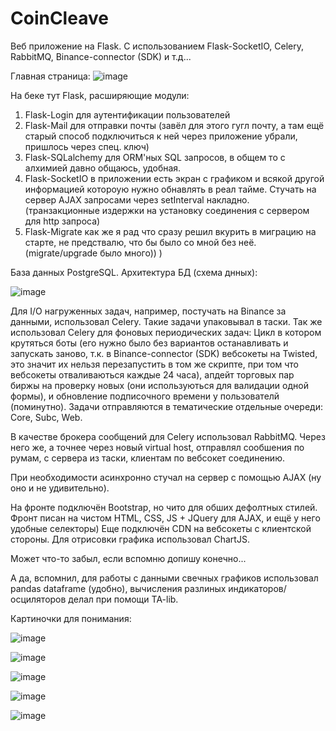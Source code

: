 # CoinCleave
Веб приложение на Flask. С использованием Flask-SocketIO, Celery, RabbitMQ, Binance-connector (SDK) и т.д...

Главная страница:
![image](https://user-images.githubusercontent.com/84917008/204903488-dcbd5eb2-4fe4-45e8-b933-9bded7279b8c.png)

На беке тут Flask, расширяющие модули:
1) Flask-Login для аутентификации пользователей
2) Flask-Mail для отправки почты (завёл для этого гугл почту, а там ещё старый способ подключиться к ней через приложение убрали, пришлось через спец. ключ)
3) Flask-SQLalchemy для ORM'ных SQL запросов, в общем то с алхимией давно общаюсь, удобная.
4) Flask-SocketIO в приложении есть экран с графиком и всякой другой информацией котороую нужно обнавлять в реал тайме. Стучать на сервер AJAX запросами через setInterval
накладно. (транзакционные издержки на установку соединения с сервером для http запроса)
5) Flask-Migrate как же я рад что сразу решил вкурить в миграцию на старте, не предствалю, что бы было со мной без неё. (migrate/upgrade было много)) )

База данных PostgreSQL.
Архитектура БД (схема днных):

![image](https://user-images.githubusercontent.com/84917008/204903418-ed66625a-6779-4c73-95c4-8fa4c9b48944.png)

Для I/O нагруженных задач, например, постучать на Binance за данными, использовал Celery. Такие задачи упаковывал в таски.
Так же использовал Celery для фоновых периодических задач: Цикл в котором крутяться боты (его нужно было без вариантов останавливать и запускать заново, т.к.
в Binance-connector (SDK) вебсокеты на Twisted, это значит их нельзя перезапустить в том же скрипте, при том что вебсокеты отваливаються каждые 24 часа),
апдейт торговых пар биржы на проверку новых (они используються для валидации одной формы), и обновление подписочного времени у пользователй (поминутно).
Задачи отправляются в тематические отдельные очереди: Core, Subc, Web.

В качестве брокера сообщений для Celery использовал RabbitMQ. Через него же, а точнее через новый virtual host, отправлял сообшения по румам, с сервера из таски, клиентам
по вебсокет соединению.

При необходимости асинхронно стучал на сервер с помощью AJAX (ну оно и не удивительно).

На фронте подключён Bootstrap, но чито для обших дефолтных стилей. Фронт писан на чистом HTML, CSS, JS + JQuery для AJAX, и ещё у него удобные селекторы)
Еще подключён CDN на вебсокеты с клиентской стороны. Для отрисовки графика использовал ChartJS.

Может что-то забыл, если вспомню допишу конечно...

А да, вспомнил, для работы с данными свечных графиков использовал pandas dataframe (удобно), вычисления разлиных индикаторов/осциляторов делал при помощи TA-lib.

Картиночки для понимания:

![image](https://user-images.githubusercontent.com/84917008/204535819-fe15a2a6-34ec-4798-8c67-2a3db76a41cc.png)

![image](https://user-images.githubusercontent.com/84917008/204123296-d69ab737-6314-4ce2-bc8b-2aebe29ff3f8.png)

![image](https://user-images.githubusercontent.com/84917008/204121325-51e0bece-9038-48a3-92f2-67e96e91cdab.png)

![image](https://user-images.githubusercontent.com/84917008/204121347-44acfc0c-435f-4cce-9d34-6b63f33ceff8.png)

![image](https://user-images.githubusercontent.com/84917008/204121375-355c5f34-ac44-4bf5-ba96-083a6ee05168.png)


